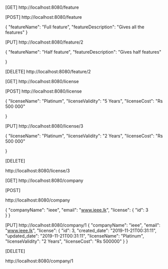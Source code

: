[GET]
http://localhost:8080/feature 

[POST]
http://localhost:8080/feature   

{
    "featureName": "Full feature",
    "featureDescription": "Gives all the features"
}

[PUT]
http://localhost:8080/feature/2

{
	"featureName": "Half feature",
	"featureDescription": "Gives half features"
	
}


[DELETE]
http://localhost:8080/feature/2


[GET]
http://localhost:8080/license

[POST]
http://localhost:8080/license

{
	"licenseName": "Platinum",
    "licenseValidity": "5 Years",
    "licenseCost": "Rs 500 000"
	
}

[PUT]
http://localhost:8080/license/3

{
	"licenseName": "Platinum",
	"licenseValidity": "2 Years",
	"licenseCost": "Rs 500 000"
	
}

[DELETE]

http://localhost:8080/license/3


[GET]
http://localhost:8080/company

[POST]

http://localhost:8080/company

{
	"companyName": "ieee",
    "email": "www.ieee.lk",
	"license": {
		"id": 3     
	}
}

[PUT]
http://localhost:8080/company/1
{
	"companyName": "ieee",
    "email": "www.ieee.lk",
	"license": {
		"id": 3,
        "created_date": "2019-11-21T00:31:11",
        "updated_date": "2019-11-21T00:31:11",
        "licenseName": "Platinum",
        "licenseValidity": "2 Years",
        "licenseCost": "Rs 500000"
	}
}

[DELETE]

http://localhost:8080/company/1
